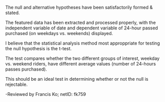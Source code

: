 The null and alternative hypotheses have been satisfactorily formed & stated.

The featured data has been extracted and processed properly, with the independent variable of date and dependent variable of 
24-hour passed purchased (on weekdays vs. weekends) displayed.

I believe that the statistical analysis method most approppriate for testing the null hypothesis is the t-test.

The test compares whether the two different groups of interest, weekday vs. weekend riders, 
have different average values (number of 24-hours passes purchased). 

This should be an ideal test in determining whether or not the null is rejectable.

-Reviewed by Francis Ko; netID: fk759
